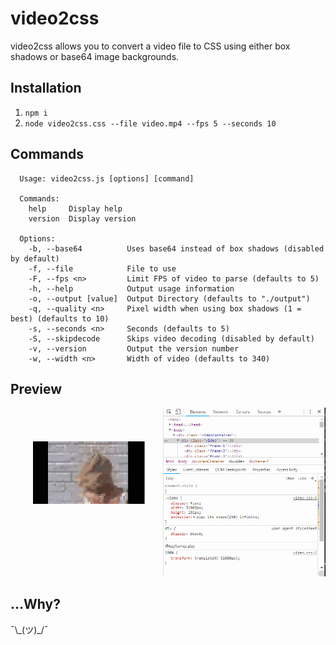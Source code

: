 # video2css

video2css allows you to convert a video file to CSS using either box shadows or base64 image backgrounds.

## Installation

1. `npm i`
2. `node video2css.css --file video.mp4 --fps 5 --seconds 10`

## Commands

```
  Usage: video2css.js [options] [command]

  Commands:
    help     Display help
    version  Display version

  Options:
    -b, --base64          Uses base64 instead of box shadows (disabled by default)
    -f, --file            File to use
    -F, --fps <n>         Limit FPS of video to parse (defaults to 5)
    -h, --help            Output usage information
    -o, --output [value]  Output Directory (defaults to "./output")
    -q, --quality <n>     Pixel width when using box shadows (1 = best) (defaults to 10)
    -s, --seconds <n>     Seconds (defaults to 5)
    -S, --skipdecode      Skips video decoding (disabled by default)
    -v, --version         Output the version number
    -w, --width <n>       Width of video (defaults to 340)
```

## Preview

![Preview image](preview.gif)

## ...Why?

¯\\\_(ツ)\_/¯
